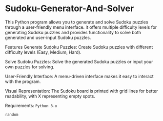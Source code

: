 # Sudoku-Generator-And-Solver

This Python program allows you to generate and solve Sudoku puzzles through a user-friendly menu interface. It offers multiple difficulty levels for generating Sudoku puzzles and provides functionality to solve both generated and user-input Sudoku puzzles.

Features
Generate Sudoku Puzzles: Create Sudoku puzzles with different difficulty levels (Easy, Medium, Hard).

Solve Sudoku Puzzles: Solve the generated Sudoku puzzles or input your own puzzles for solving.

User-Friendly Interface: A menu-driven interface makes it easy to interact with the program.

Visual Representation: The Sudoku board is printed with grid lines for better readability, with X representing empty spots.

Requirements:
```Python 3.x```

```random```
